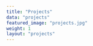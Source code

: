 ```yaml
---
title: "Projects"
data: "projects"
featured_image: "projects.jpg"
weight: 1
layout: "projects"
---
```


